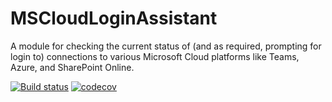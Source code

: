 # MSCloudLoginAssistant
A module for checking the current status of (and as required, prompting for login to) connections to various Microsoft Cloud platforms like Teams, Azure, and SharePoint Online.

[![Build status](https://ci.appveyor.com/api/projects/status/xn1a7wclpcosdwnf/branch/Dev?svg=true)](https://ci.appveyor.com/project/NikCharlebois/mscloudloginassistant/branch/Dev)
[![codecov](https://codecov.io/gh/microsoft/MSCloudLoginAssistant/branch/Dev/graph/badge.svg)](https://codecov.io/gh/microsoft/MSCloudLoginAssistant)
